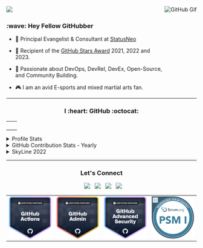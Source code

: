 <img src="assets/img/github-profile-cover.png">

<img align="right" alt="GitHub Gif" height="160px" src="https://media.giphy.com/media/du3J3cXyzhj75IOgvA/giphy.gif" />

<h3>:wave: Hey Fellow GitHubber</h3>

- :office: Principal Evangelist & Consultant at [StatusNeo](www.statusneo.com)

- :star2: Recipient of the [GitHub Stars Award](https://stars.github.com/) 2021, 2022 and 2023.

- :blue_book: Passionate about DevOps, DevRel, DevEx, Open-Source, and Community Building.

- :video_game: I am an avid E-sports and mixed martial arts fan.

---

<h3 align=center> I :heart: GitHub :octocat: </h3>

<table>
  <tr>
    <td align="center">
<img alt="" width="400" src="https://github-readme-stats.vercel.app/api?username=nishkarshraj&count_private=true&theme=dark" alt=""></img>
</td>
<td align="center">
<img alt="" width="400" src="https://github-readme-streak-stats.herokuapp.com/?user=nishkarshraj&theme=dark"" alt=""></img>
</td>
</table>

<details> 
	<summary>Profile Stats</summary>
	<p align=center><img align="center" src="github-user-stats.svg" /></p>
</details>

<details> 
	<summary>GitHub Contribution Stats - Yearly</summary>
	<p align=center><img align="center" src="github-contrib-stats.svg" /></p>
</details>

<details> 
	<summary>SkyLine 2022</summary>
	<p align=center><img align="center" src="github-metrics.svg" /></p>
</details>

---

<h3 align=center> Let's Connect </h3>

<p align="center">
&nbsp; <a href="https://twitter.com/NishkarshRaj1" target="_blank" rel="noopener noreferrer"><img src="https://img.icons8.com/plasticine/100/000000/twitter.png" width="50" /></a>  
&nbsp; <a href="https://www.instagram.com/noicecurse" target="_blank" rel="noopener noreferrer"><img src="https://img.icons8.com/plasticine/100/000000/instagram-new.png" width="50" /></a>  
&nbsp; <a href="https://www.linkedin.com/in/nishkarshraj" target="_blank" rel="noopener noreferrer"><img src="https://img.icons8.com/plasticine/100/000000/linkedin.png" width="50" /></a>
&nbsp; <a href="mailto:nishkarshraj000@gmail.com" target="_blank" rel="noopener noreferrer"><img src="https://img.icons8.com/plasticine/100/000000/gmail.png"  width="50" /></a>
</p>

<table>
  <tr>
    <td align="center">
<img alt="" width="300" src="assets/img/githubactions.png" alt=""></img>
</td>
</td>
<td align="center">
<img alt="" width="300" src="assets/img/github-administration.png" alt=""></img>
</td>							     <td align="center">
<img alt="" width="300" src="assets/img/github-advanced-security.png" alt=""></img>
</td>
								     <td align="center">
<img alt="" width="300" src="assets/img/PSM.jpeg" alt=""></img>
</td>
</table>
